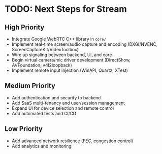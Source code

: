 # TODO: Next Steps for Stream

## High Priority
- Integrate Google WebRTC C++ library in `core/`
- Implement real-time screen/audio capture and encoding (DXGI/NVENC, ScreenCaptureKit/VideoToolbox)
- Wire up signaling between backend, UI, and core
- Begin virtual camera/mic driver development (DirectShow, AVFoundation, v4l2loopback)
- Implement remote input injection (WinAPI, Quartz, XTest)

## Medium Priority
- Add authentication and security to backend
- Add SaaS multi-tenancy and user/session management
- Expand UI for device selection and remote control
- Add automated tests and CI/CD

## Low Priority
- Add advanced network resilience (FEC, congestion control)
- Add analytics and monitoring
